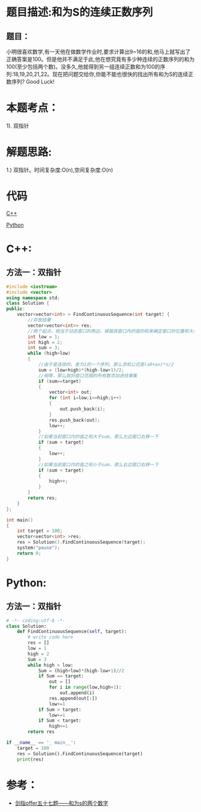 # 题目描述:和为S的连续正数序列
## 题目：
小明很喜欢数学,有一天他在做数学作业时,要求计算出9~16的和,他马上就写出了正确答案是100。但是他并不满足于此,他在想究竟有多少种连续的正数序列的和为100(至少包括两个数)。没多久,他就得到另一组连续正数和为100的序列:18,19,20,21,22。现在把问题交给你,你能不能也很快的找出所有和为S的连续正数序列? Good Luck!

# 本题考点：
  
  1). 双指针
  
# 解题思路:
  
  1.) 双指针。时间复杂度:O(n),空间复杂度:O(n)

# 代码

[C++](./ContinuousSquenceWithSum.cpp)

[Python](./ContinuousSquenceWithSum.py)

# C++:
## 方法一：双指针
```c++
#include <iostream>
#include <vector>
using namespace std;
class Solution {
public:
    vector<vector<int> > FindContinuousSequence(int target) {
        //存放结果
        vector<vector<int>> res;
        //两个起点，相当于动态窗口的两边，根据其窗口内的值的和来确定窗口的位置和大小
        int low = 1;
        int high = 2;
        int sum = 3;
        while (high>low)
        {
            //由于是连续的，差为1的一个序列，那么求和公式是(a0+an)*n/2
            sum = (low+high)*(high-low+1)/2;
            //相等，那么就将窗口范围的所有数添加进结果集
            if (sum==target)
            {
                vector<int> out;
                for (int i=low;i<=high;i++)
                {
                    out.push_back(i);
                }
                res.push_back(out);
                low++;
            }
            //如果当前窗口内的值之和大于sum，那么左边窗口右移一下
            if (sum > target)
            {
                low++;
            }
            //如果当前窗口内的值之和小于sum，那么右边窗口右移一下
            if (sum < target)
            {
                high++;
            }
        }
        return res;
    }
};

int main()
{
    int target = 100;
    vector<vector<int> >res;
    res = Solution().FindContinuousSequence(target);
    system("pause");
    return 0;
}
```

# Python:
## 方法一：双指针
```python
# -*- coding:utf-8 -*-
class Solution:
    def FindContinuousSequence(self, target):
        # write code here
        res = []
        low = 1
        high = 2
        Sum = 3
        while high > low:
            Sum = (high+low)*(high-low+1)//2
            if Sum == target:
                out = []
                for i in range(low,high+1):
                    out.append(i)
                res.append(out[:])
                low+=1
            if Sum > target:
                low+=1
            if Sum < target:
                high+=1
        return res

if __name__ == '_ main__':
    target = 100
    res = Solution().FindContinuousSequence(target)    
    print(res)
```

# 参考：
  -  [剑指offer五十七题——和为s的两个数字](https://github.com/bryceustc/CodingInterviews/blob/master/TwoNumbersWithSum/README.md)

